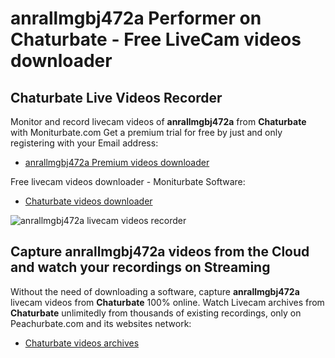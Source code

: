 # anrallmgbj472a Performer on Chaturbate - Free LiveCam videos downloader

## Chaturbate Live Videos Recorder

Monitor and record livecam videos of **anrallmgbj472a** from **Chaturbate** with Moniturbate.com
Get a premium trial for free by just and only registering with your Email address:
* [anrallmgbj472a Premium videos downloader](https://moniturbate.com/request-demo-licence-key.html)

Free livecam videos downloader - Moniturbate Software:
* [Chaturbate videos downloader](https://moniturbate.com/moniturbate-download-software.html)

![anrallmgbj472a livecam videos recorder](https://peachurnet.com/templates/moniturbate-software.png)


## Capture anrallmgbj472a videos from the Cloud and watch your recordings on Streaming

Without the need of downloading a software, capture **anrallmgbj472a** livecam videos from **Chaturbate** 100% online.
Watch Livecam archives from **Chaturbate** unlimitedly from thousands of existing recordings, only on Peachurbate.com and its websites network:
* [Chaturbate videos archives](https://peachurnet.com/)